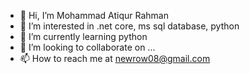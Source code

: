 - 👋 Hi, I’m Mohammad Atiqur Rahman
- 👀 I’m interested in .net core, ms sql database, python
- 🌱 I’m currently learning python
- 💞️ I’m looking to collaborate on ...
- 📫 How to reach me at newrow08@gmail.com

<!---
newrow08/newrow08 is a ✨ special ✨ repository because its `README.md` (this file) appears on your GitHub profile.
You can click the Preview link to take a look at your changes.
--->

